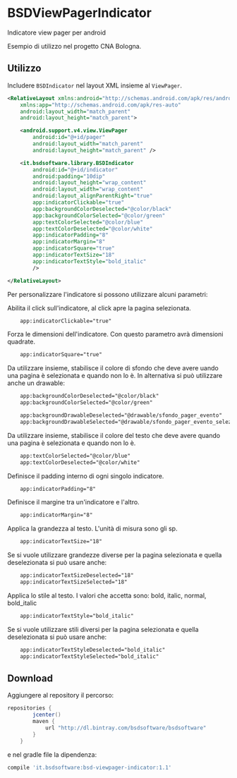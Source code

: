 BSDViewPagerIndicator
==========================

Indicatore view pager per android

Esempio di utilizzo nel progetto CNA Bologna.

Utilizzo
-----

Includere `BSDIndicator` nel layout XML insieme al `ViewPager`.

```xml
<RelativeLayout xmlns:android="http://schemas.android.com/apk/res/android"
    xmlns:app="http://schemas.android.com/apk/res-auto"
    android:layout_width="match_parent"
    android:layout_height="match_parent">

    <android.support.v4.view.ViewPager
        android:id="@+id/pager"
        android:layout_width="match_parent"
        android:layout_height="match_parent" />

    <it.bsdsoftware.library.BSDIndicator
        android:id="@+id/indicator"
        android:padding="10dip"
        android:layout_height="wrap_content"
        android:layout_width="wrap_content"
        android:layout_alignParentRight="true"
        app:indicatorClickable="true"
        app:backgroundColorDeselected="@color/black"
        app:backgroundColorSelected="@color/green"
        app:textColorSelected="@color/blue"
        app:textColorDeselected="@color/white"
        app:indicatorPadding="8"
        app:indicatorMargin="8"
        app:indicatorSquare="true"
        app:indicatorTextSize="18"
        app:indicatorTextStyle="bold_italic"
        />

</RelativeLayout>
```

Per personalizzare l'indicatore si possono utilizzare alcuni parametri:

Abilita il click sull'indicatore, al click apre la pagina selezionata. 
```xml
    app:indicatorClickable="true"
```
Forza le dimensioni dell'indicatore. Con questo parametro avrà dimensioni quadrate.
```xml
    app:indicatorSquare="true"
```
Da utilizzare insieme, stabilisce il colore di sfondo che deve avere uando una pagina è selezionata e quando non lo è.
In alternativa si può utilizzare anche un drawable:
```xml
    app:backgroundColorDeselected="@color/black"
    app:backgroundColorSelected="@color/green"
```
```xml
    app:backgroundDrawableDeselected="@drawable/sfondo_pager_evento"
    app:backgroundDrawableSelected="@drawable/sfondo_pager_evento_selezionato"
```
Da utilizzare insieme, stabilisce il colore del testo che deve avere quando una pagina è selezionata e quando non lo è.
```xml
    app:textColorSelected="@color/blue"
    app:textColorDeselected="@color/white"
```
Definisce il padding interno di ogni singolo indicatore.
```xml
    app:indicatorPadding="8"
```

Definisce il margine tra un'indicatore e l'altro.
```xml
    app:indicatorMargin="8"
```
Applica la grandezza al testo. L'unità di misura sono gli sp.
```xml
    app:indicatorTextSize="18"
```
 Se si vuole utilizzare grandezze diverse per la pagina selezionata e quella deselezionata si può usare anche:
```xml
    app:indicatorTextSizeDeselected="18"
    app:indicatorTextSizeSelected="18"
```
Applica lo stile al testo. I valori che accetta sono:
bold, italic, normal, bold_italic
```xml
    app:indicatorTextStyle="bold_italic"
```
Se si vuole utilizzare stili diversi per la pagina selezionata e quella deselezionata si può usare anche:
```xml
    app:indicatorTextStyleDeselected="bold_italic"
    app:indicatorTextStyleSelected="bold_italic"
```



Download
--------

Aggiungere al repository il percorso:
```groovy
repositories {
        jcenter()
        maven {
            url "http://dl.bintray.com/bsdsoftware/bsdsoftware"
        }
    }
```
e nel gradle file la dipendenza:
```groovy
compile 'it.bsdsoftware:bsd-viewpager-indicator:1.1'
```


